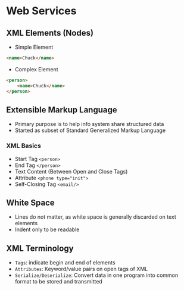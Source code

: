 # Web Services

## XML Elements (Nodes)
* Simple Element
```HTML
<name>Chuck</name>
```
* Complex Element
```HTML
<person>
    <name>Chuck</name>
</person>
```

## Extensible Markup Language
* Primary purpose is to help info system share structured data
* Started as subset of Standard Generalized Markup Language

### XML Basics
* Start Tag `<person>`
* End Tag `</person>`
* Text Content (Between Open and Close Tags)
* Attribute `<phone type="init">`
* Self-Closing Tag `<email/>`

## White Space
* Lines do not matter, as white space is generally discarded on text elements
* Indent only to be readable

## XML Terminology
* `Tags`: indicate begin and end of elements
* `Attributes`: Keyword/value pairs on open tags of XML
* `Serialize/Deserialize`: Convert data in one program into common format to be stored and transmitted

